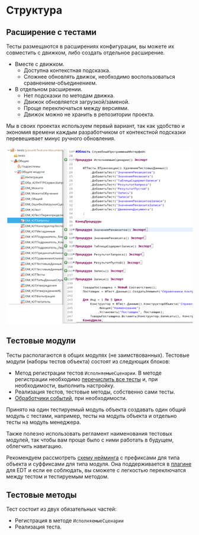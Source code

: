 # Структура

## Расширение с тестами

Тесты размещаются в расширениях конфигурации, вы можете их совместить с движком, либо создать отдельное расширение.

* Вместе с движком.
  * Доступна контекстная подсказка.
  * Сложнее обновлять движок, необходимо воспользоваться сравнением-объединением.
* В отдельном расширении.
  * Нет подсказки по методам движка.
  * Движок обновляется загрузкой/заменой.
  * Проще переключаться между версиями.
  * Движок можно не хранить в репозитории проекта.

Мы в своих проектах используем первый вариант, так как удобство и экономия времени каждым разработчиком от контекстной подсказки перевешивает минус ручного обновления.

![Тесты движка](images/structure.png)

## Тестовые модули

Тесты располагаются в общих модулях (не заимствованных).
Тестовые модули (наборы тестов объекта) состоят из следующих блоков:

* Метод регистрации тестов `ИсполняемыеСценарии`.
  В методе регистрации необходимо [перечислить все тесты](../features/test-registration.md) и, при необходимости, выполнить настройку.
* Реализация тестов, тестовые методы, собственно сами тесты.
* [Обработчики событий](../features/events.md), при необходимости.

Принято на один тестируемый модуль объекта создавать один общий модуль с тестами, например, тесты на модуль объекта и отдельно тесты на модуль менеджера.

Также полезно использовать регламент наименования тестовых модулей, так чтобы вам проще было с ними работать в будущем, облегчить навигацию.

Рекомендуем рассмотреть [схему нейминга](https://bia-technologies.github.io/edt-test-runner/dev/docs/%D0%A1%D1%85%D0%B5%D0%BC%D0%B0%20%D0%BD%D0%B0%D0%B8%D0%BC%D0%B5%D0%BD%D0%BE%D0%B2%D0%B0%D0%BD%D0%B8%D1%8F) с префиксами для типа объекта и суффиксами для типа модуля. Она поддерживается в [плагине](https://github.com/bia-technologies/edt-test-runner) для EDT и если ее соблюдать, вы сможете с легкостью переключатся между тестом и тестируемым методом.

## Тестовые методы

Тест состоит из двух обязательных частей:

* Регистрация в методе `ИсполняемыеСценарии`
* Реализация теста.
